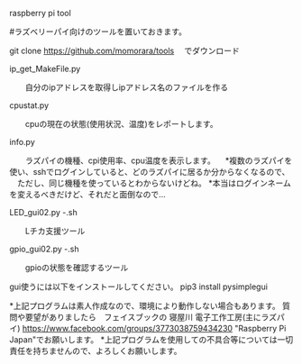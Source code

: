 raspberry pi tool


#ラズベリーパイ向けのツールを置いておきます。

git clone https://github.com/momorara/tools
　でダウンロード

ip_get_MakeFile.py

　　自分のipアドレスを取得しipアドレス名のファイルを作る

cpustat.py

　　cpuの現在の状態(使用状況、温度)をレポートします。
  
info.py

　　ラズパイの機種、cpi使用率、cpu温度を表示します。
 　*複数のラズパイを使い、sshでログインしていると、どのラズパイに居るか分からなくなるので、
  　ただし、同じ機種を使っているとわからないけどね。
   *本当はログインネームを変えるべきだけど、それだと面倒なので...
   
LED_gui02.py -.sh

　　Lチカ支援ツール
  
gpio_gui02.py -.sh
   
　　gpioの状態を確認するツール
  
gui使うには以下をインストールしてください。
pip3 install pysimplegui


*上記プログラムは素人作成なので、環境により動作しない場合もあります。
質問や要望がありましたら　フェイスブックの
寝屋川 電子工作工房(主にラズパイ)
https://www.facebook.com/groups/3773038759434230
"Raspberry Pi Japan"でお願いします。
*上記プログラムを使用しての不具合等については一切責任を持ちませんので、よろしくお願いします。
  

